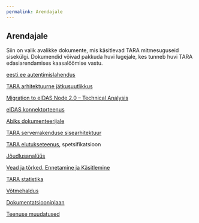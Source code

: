 ```yaml
---
permalink: Arendajale
---
```


## Arendajale

Siin on valik avalikke dokumente, mis käsitlevad TARA mitmesuguseid sisekülgi. Dokumendid võivad pakkuda huvi lugejale, kes tunneb huvi TARA edasiarendamises kaasalöömise vastu.

[eesti.ee autentimislahendus](EE-Auth)

[TARA arhitektuurne jätkusuutlikkus](Jatkusuutlikkus)<br>

[Migration to eIDAS Node 2.0 – Technical Analysis](Migration)

<a href='https://e-gov.github.io/eIDAS-Connector/'>eIDAS konnektorteenus</a>

[Abiks dokumenteerijale](Dokuabi)

[TARA serverrakenduse sisearhitektuur](Sisearhitektuur)

[TARA elutukseteenus](Elutukse), spetsifikatsioon<br>

[Jõudlusanalüüs](Joudlus)<br>

[Vead ja tõrked. Ennetamine ja Käsitlemine](Veakasitlus)<br>

[TARA statistika](Statistika)<br>

[Võtmehaldus](Votmehaldus)<br>

[Dokumentatsiooniplaan](Dok-plaan)

[Teenuse muudatused](Muutmine)
